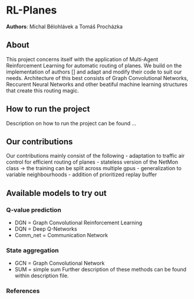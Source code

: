 # RL-Planes
**Authors**: Michal Bělohlávek a Tomáš Procházka

## About
This project concerns itself with the application of Multi-Agent Reinforcement Learning for automatic routing of planes. We build on the implementation of authors [] and adapt and modify their code to suit our needs. Architecture of this best consists of Graph Convolutional Networks, Reccurent Neural Networks and other beatiful machine learning structures that create this routing magic.

## How to run the project
Description on how to run the project can be found ...

## Our contributions
Our contributions mainly consist of the following
    - adaptation to traffic air control for efficient routing of planes
    - stateless version of the NetMon class -> the training can be split across multiple gpus
    - generalization to variable neighbourhoods
    - addition of prioritized replay buffer

## Available models to try out
### Q-value prediction
  - DGN = Graph Convolutional Reinforcement Learning
  - DQN = Deep Q-Networks
  - Comm_net = Communication Network
### State aggregation
  - GCN = Graph Convolutional Network
  - SUM = simple sum
Further description of these methods can be found within description file.

### References


  
